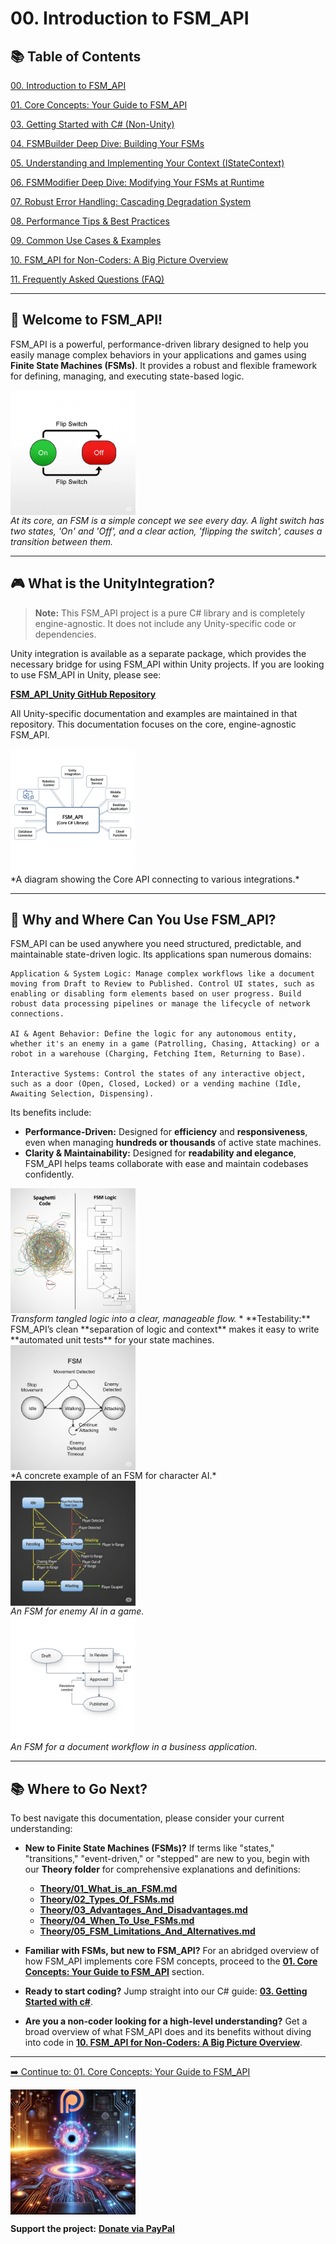 # 00. Introduction to FSM_API

## 📚 Table of Contents

[00. Introduction to FSM_API](00_Introduction.md)

[01. Core Concepts: Your Guide to FSM_API](01_Core_Concepts.md)

[03. Getting Started with C# (Non-Unity)](03_Getting_Started_CSharp.md)

[04. FSMBuilder Deep Dive: Building Your FSMs](04_FSM_Builder_Deep_Dive.md)

[05. Understanding and Implementing Your Context (IStateContext)](05_Context_Implementation.md)

[06. FSMModifier Deep Dive: Modifying Your FSMs at Runtime](06_FSM_Modifier_Deep_Dive.md)

[07. Robust Error Handling: Cascading Degradation System](07_Error_Handling.md)

[08. Performance Tips & Best Practices](08_Performance_Tips.md)

[09. Common Use Cases & Examples](09_Common_Use_Cases.md)

[10. FSM_API for Non-Coders: A Big Picture Overview](10_Non_Coder_Overview.md)

[11. Frequently Asked Questions (FAQ)](11_FAQ.md)


---

## 👋 Welcome to FSM_API!

FSM_API is a powerful, performance-driven library designed to help you easily manage complex behaviors in your applications and games using **Finite State Machines (FSMs)**. It provides a robust and flexible framework for defining, managing, and executing state-based logic.

<a href="Visuals/Light_Switch_FSM.png" target="_blank">
    <img src="Visuals/Light_Switch_FSM.png" alt="Diagram of a simple light switch FSM" height="200" style="display: block;">
</a>
<em>At its core, an FSM is a simple concept we see every day. A light switch has two states, 'On' and 'Off', and a clear action, 'flipping the switch', causes a transition between them.</em>

---

## 🎮 What is the UnityIntegration?

> **Note:** This FSM_API project is a pure C# library and is completely engine-agnostic. It does not include any Unity-specific code or dependencies.

Unity integration is available as a separate package, which provides the necessary bridge for using FSM_API within Unity projects. If you are looking to use FSM_API in Unity, please see:

**[FSM_API_Unity GitHub Repository](https://github.com/TrentBest/FSM_API_Unity)**

All Unity-specific documentation and examples are maintained in that repository. This documentation focuses on the core, engine-agnostic FSM_API.

<a href="Visuals/API_vs_Integrations.png" target="_blank">
    <img src="Visuals/API_vs_Integrations.png" alt="Diagram of the FSM_API Ecosystem" height="200" style="display: block;">
</a>
*A diagram showing the Core API connecting to various integrations.*

---

## 🎯 Why and Where Can You Use FSM_API?

FSM_API can be used anywhere you need structured, predictable, and maintainable state-driven logic. Its applications span numerous domains:

    Application & System Logic: Manage complex workflows like a document moving from Draft to Review to Published. Control UI states, such as enabling or disabling form elements based on user progress. Build robust data processing pipelines or manage the lifecycle of network connections.

    AI & Agent Behavior: Define the logic for any autonomous entity, whether it's an enemy in a game (Patrolling, Chasing, Attacking) or a robot in a warehouse (Charging, Fetching Item, Returning to Base).

    Interactive Systems: Control the states of any interactive object, such as a door (Open, Closed, Locked) or a vending machine (Idle, Awaiting Selection, Dispensing).

Its benefits include:
* **Performance-Driven:** Designed for **efficiency** and **responsiveness**, even when managing **hundreds or thousands** of active state machines.
* **Clarity & Maintainability:** Designed for **readability and elegance**, FSM_API helps teams collaborate with ease and maintain codebases confidently.
<a href="Visuals/Clarity_Comparison.png" target="_blank">
    <img src="Visuals/Clarity_Comparison.png" alt="Diagram comparing tangled spaghetti code to a clean FSM flowchart" height="200" style="display: block;">
</a>
<em>Transform tangled logic into a clear, manageable flow.</em>
* **Testability:** FSM_API’s clean **separation of logic and context** makes it easy to write **automated unit tests** for your state machines.

<a href="Visuals/FSM.png" target="_blank">
    <img src="Visuals/FSM.png" alt="Visual of a Finite State Machine" height="200" style="display: block;">
</a>
*A concrete example of an FSM for character AI.*
<a href="Visuals/Character_AI_FSM.png" target="_blank">
    <img src="Visuals/Character_AI_FSM.png" alt="An FSM for enemy AI in a game" height="200" style="display: block;">
</a>
<em>An FSM for enemy AI in a game.</em>

<a href="Visuals/Document_Workflow_FSM.png" target="_blank">
    <img src="Visuals/Document_Workflow_FSM.png" alt="An FSM for a document workflow in a business application" height="200" style="display: block;">
</a>
<em>An FSM for a document workflow in a business application.</em>

---

## 📚 Where to Go Next?

To best navigate this documentation, please consider your current understanding:

* **New to Finite State Machines (FSMs)?**
    If terms like "states," "transitions," "event-driven," or "stepped" are new to you, begin with our **Theory folder** for comprehensive explanations and definitions:
    * **[Theory/01_What_is_an_FSM.md](Theory/01_What_is_an_FSM.md)**
    * **[Theory/02_Types_Of_FSMs.md](Theory/02_Types_Of_FSMs.md)**
    * **[Theory/03_Advantages_And_Disadvantages.md](Theory/03_Advantages_And_Disadvantages.md)**
    * **[Theory/04_When_To_Use_FSMs.md](Theory/04_When_To_Use_FSMs.md)**
    * **[Theory/05_FSM_Limitations_And_Alternatives.md](Theory/05_FSM_Limitations_And_Alternatives.md)**

* **Familiar with FSMs, but new to FSM_API?**
    For an abridged overview of how FSM_API implements core FSM concepts, proceed to the **[01. Core Concepts: Your Guide to FSM_API](01_Core_Concepts.md)** section.

* **Ready to start coding?**
    Jump straight into our C# guide: **[03. Getting Started with c#](03_Getting_Started_CSharp.md)**.

* **Are you a non-coder looking for a high-level understanding?**
    Get a broad overview of what FSM_API does and its benefits without diving into code in **[10. FSM_API for Non-Coders: A Big Picture Overview](10_Non_Coder_Overview.md)**.

---

[➡️ Continue to: 01. Core Concepts: Your Guide to FSM_API](01_Core_Concepts.md)


<a href="https://www.patreon.com/TheSingularityWorkshop" target="_blank">
    <img src="Branding/TheSingularityWorkshop.png" alt="Support The Singularity Workshop on Patreon" height="200" style="display: block;">
</a>

**Support the project:** [**Donate via PayPal**](https://www.paypal.com/donate/?hosted_button_id=3Z7263LCQMV9J)